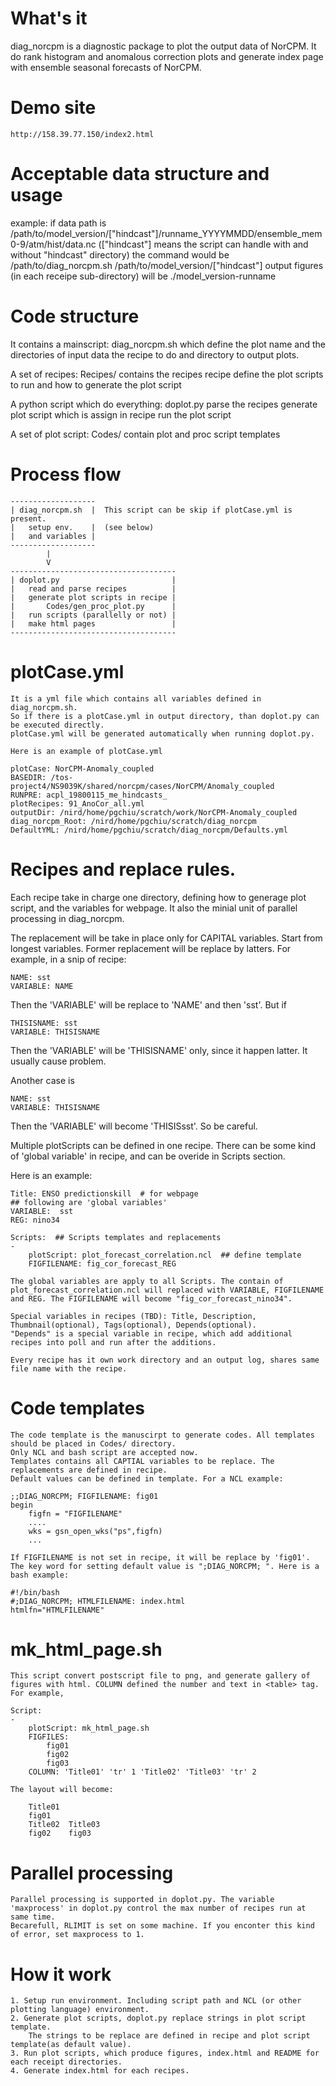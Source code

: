 # What's it
diag_norcpm is a diagnostic package to plot the output data of NorCPM.
It do rank histogram and anomalous correction plots and generate index page with ensemble seasonal forecasts of NorCPM.

# Demo site
    http://158.39.77.150/index2.html

# Acceptable data structure and usage
example:
    if data path is 
        /path/to/model_version/["hindcast"]/runname_YYYYMMDD/ensemble_mem0-9/atm/hist/data.nc
        (["hindcast"] means the script can handle with and without "hindcast" directory)
    the command would be
        /path/to/diag_norcpm.sh  /path/to/model_version/["hindcast"]
    output figures (in each receipe sub-directory) will be
        ./model_version-runname

# Code structure
It contains a mainscript: diag_norcpm.sh
    which define the plot name and the directories of input data
    the recipe to do
    and directory to output plots.

A set of recipes: Recipes/
    contains the recipes
    recipe define the plot scripts to run and how to generate the plot script

A python script which do everything: doplot.py
    parse the recipes
    generate plot script which is assign in recipe
    run the plot script

A set of plot script: Codes/
    contain plot and proc script templates


# Process flow
```
-------------------
| diag_norcpm.sh  |  This script can be skip if plotCase.yml is present.
|   setup env.    |  (see below)
|   and variables |
-------------------
        |
        V
-------------------------------------
| doplot.py                         |
|   read and parse recipes          |
|   generate plot scripts in recipe |
|       Codes/gen_proc_plot.py      |
|   run scripts (parallelly or not) |
|   make html pages                 |
-------------------------------------
```

# plotCase.yml
    It is a yml file which contains all variables defined in diag_norcpm.sh.
    So if there is a plotCase.yml in output directory, than doplot.py can be executed directly.
    plotCase.yml will be generated automatically when running doplot.py.

    Here is an example of plotCase.yml
```
plotCase: NorCPM-Anomaly_coupled
BASEDIR: /tos-project4/NS9039K/shared/norcpm/cases/NorCPM/Anomaly_coupled
RUNPRE: acpl_19800115_me_hindcasts_
plotRecipes: 91_AnoCor_all.yml
outputDir: /nird/home/pgchiu/scratch/work/NorCPM-Anomaly_coupled
diag_norcpm_Root: /nird/home/pgchiu/scratch/diag_norcpm
DefaultYML: /nird/home/pgchiu/scratch/diag_norcpm/Defaults.yml
```

# Recipes and replace rules.
Each recipe take in charge one directory, defining how to generage plot script, and the variables for webpage. It also the minial unit of parallel processing in diag_norcpm.

The replacement will be take in place only for CAPITAL variables. Start from longest variables. Former replacement will be replace by latters. For example, in a snip of recipe:
```
NAME: sst
VARIABLE: NAME
```
Then the 'VARIABLE' will be replace to 'NAME' and then 'sst'. But if
```
THISISNAME: sst
VARIABLE: THISISNAME
```
Then the 'VARIABLE' will be 'THISISNAME' only, since it happen latter. It usually cause problem.

Another case is 
```
NAME: sst
VARIABLE: THISISNAME
```
Then the 'VARIABLE' will become 'THISISsst'. So be careful.


Multiple plotScripts can be defined in one recipe. There can be some kind of 'global variable' in recipe, and can be overide in Scripts section.

Here is an example:
    
```
Title: ENSO predictionskill  # for webpage
## following are 'global variables'
VARIABLE:  sst
REG: nino34

Scripts:  ## Scripts templates and replacements
-  
    plotScript: plot_forecast_correlation.ncl  ## define template
    FIGFILENAME: fig_cor_forecast_REG

```
    The global variables are apply to all Scripts. The contain of plot_forecast_correlation.ncl will replaced with VARIABLE, FIGFILENAME and REG. The FIGFILENAME will become "fig_cor_forecast_nino34".

    Special variables in recipes (TBD): Title, Description, Thumbnail(optional), Tags(optional), Depends(optional).
    "Depends" is a special variable in recipe, which add additional recipes into poll and run after the additions.

    Every recipe has it own work directory and an output log, shares same file name with the recipe.


# Code templates
    The code template is the manuscirpt to generate codes. All templates should be placed in Codes/ directory.
    Only NCL and bash script are accepted now.
    Templates contains all CAPTIAL variables to be replace. The replacements are defined in recipe.
    Default values can be defined in template. For a NCL example:
```
;;DIAG_NORCPM; FIGFILENAME: fig01
begin
    figfn = "FIGFILENAME"
    ....
    wks = gsn_open_wks("ps",figfn)
    ...
```
    If FIGFILENAME is not set in recipe, it will be replace by 'fig01'. The key word for setting default value is ";DIAG_NORCPM; ". Here is a bash example:
```
#!/bin/bash
#;DIAG_NORCPM; HTMLFILENAME: index.html
htmlfn="HTMLFILENAME"
```

# mk_html_page.sh
    This script convert postscript file to png, and generate gallery of figures with html. COLUMN defined the number and text in <table> tag.
    For example, 
```
Script:
-
    plotScript: mk_html_page.sh
    FIGFILES:
        fig01
        fig02
        fig03
    COLUMN: 'Title01' 'tr' 1 'Title02' 'Title03' 'tr' 2
```
    The layout will become:
```
    Title01
    fig01
    Title02  Title03
    fig02    fig03
```


# Parallel processing 
    Parallel processing is supported in doplot.py. The variable 'maxprocess' in doplot.py control the max number of recipes run at same time.
    Becarefull, RLIMIT is set on some machine. If you enconter this kind of error, set maxprocess to 1.


# How it work
    1. Setup run environment. Including script path and NCL (or other plotting language) environment.
    2. Generate plot scripts, doplot.py replace strings in plot script template.
        The strings to be replace are defined in recipe and plot script template(as default value).
    3. Run plot scripts, which produce figures, index.html and README for each receipt directories.
    4. Generate index.html for each recipes.

